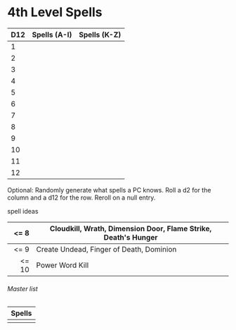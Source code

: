 # 4th Level Spells

| D12 | Spells (A-I) | Spells (K-Z) |
| --- | ------------ | ------------ |
| 1   |              |              |
| 2   |              |              |
| 3   |              |              |
| 4   |              |              |
| 5   |              |              |
| 6   |              |              |
| 7   |              |              |
| 8   |              |              |
| 9   |              |              |
| 10  |              |              |
| 11  |              |              |
| 12  |              |              |

Optional: Randomly generate what spells a PC knows. Roll a d2 for the column and a d12 for the row. Reroll on a null entry.

spell ideas

| <=   8 | Cloudkill, Wrath, Dimension Door, Flame Strike, Death's Hunger |
| -----: | -------------------------------------------------------------- |
| <=   9 | Create Undead, Finger of Death, Dominion                       |
|  <= 10 | Power Word Kill                                                |



###### Master list

| Spells |
| ------ |
|        |


